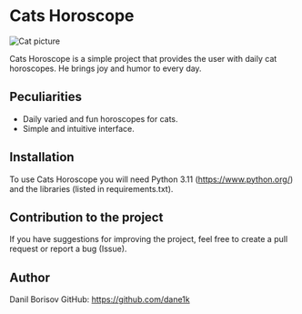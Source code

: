 # Cats Horoscope

![Cat picture](https://avatars.dzeninfra.ru/get-zen_doc/1641332/pub_5d5d6f8ddfa9ce00ad0b13ad_5d5d702835ca3100ad269e87/scale_1200)

Cats Horoscope is a simple project that provides the user with daily cat horoscopes. He brings joy and humor to every day.

## Peculiarities
- Daily varied and fun horoscopes for cats.
- Simple and intuitive interface.

## Installation
  To use Cats Horoscope you will need Python 3.11 (https://www.python.org/) and the libraries (listed in requirements.txt).

## Contribution to the project
  If you have suggestions for improving the project, feel free to create a pull request or report a bug (Issue).

## Author
  Danil Borisov
  GitHub: https://github.com/dane1k
